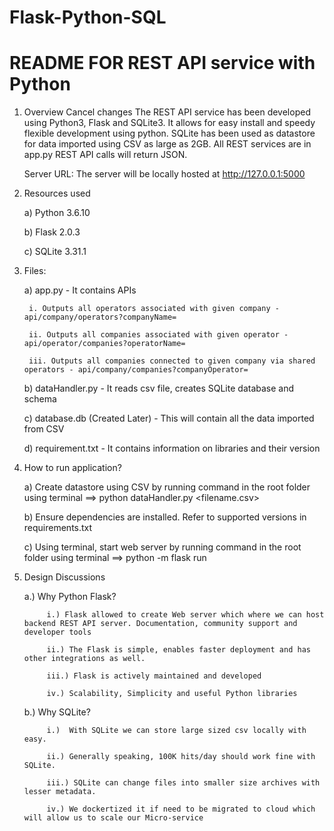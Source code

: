# Flask-Python-SQL
# README FOR REST API service with Python

1. Overview
Cancel changes
   The REST API service has been developed using Python3, Flask and SQLite3. It allows for easy install and speedy flexible development using python. 
   SQLite has been used as datastore for data imported using CSV as large as 2GB. All REST services are in app.py
   REST API calls will return JSON. 
   
   Server URL: The server will be locally hosted at http://127.0.0.1:5000

2. Resources used

   a) Python 3.6.10
   
   b) Flask 2.0.3
   
   c) SQLite 3.31.1
   
3. Files:

   a) app.py - It contains APIs
   
        i. Outputs all operators associated with given company - api/company/operators?companyName=
        
        ii. Outputs all companies associated with given operator - api/operator/companies?operatorName=
        
        iii. Outputs all companies connected to given company via shared operators - api/company/companies?companyOperator=
        
   b) dataHandler.py - It reads csv file, creates SQLite database and schema
   
   c) database.db (Created Later) - This will contain all the data imported from CSV
   
   d) requirement.txt - It contains information on libraries and their version
   

4. How to run application?


      a) Create datastore using CSV by running command in the root folder using terminal ==> python dataHandler.py <filename.csv>

      b) Ensure dependencies are installed. Refer to supported versions in requirements.txt

      c) Using terminal, start  web server by running command in the root folder using terminal  ==> python -m flask run
  

      
5. Design Discussions

    a.) Why Python Flask?
        
            i.) Flask allowed to create Web server which where we can host backend REST API server. Documentation, community support and developer tools
            
            ii.) The Flask is simple, enables faster deployment and has other integrations as well.
            
            iii.) Flask is actively maintained and developed
            
            iv.) Scalability, Simplicity and useful Python libraries
            
    b.) Why SQLite?
    
            i.)  With SQLite we can store large sized csv locally with easy.
            
            ii.) Generally speaking, 100K hits/day should work fine with SQLite. 
            
            iii.) SQLite can change files into smaller size archives with lesser metadata.
            
            iv.) We dockertized it if need to be migrated to cloud which will allow us to scale our Micro-service
            
